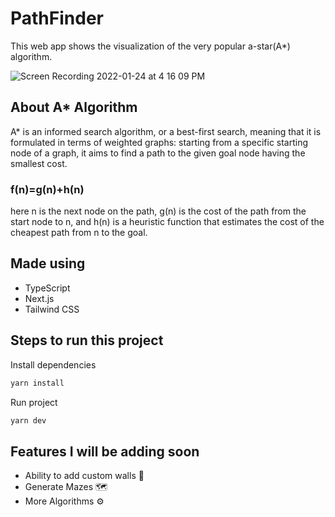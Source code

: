 # PathFinder

This web app shows the visualization of the very popular a-star(A\*) algorithm.


![Screen Recording 2022-01-24 at 4 16 09 PM](https://user-images.githubusercontent.com/51912472/150771585-3ed14250-ce27-4ca8-b52d-10ddab1c6426.gif)



## About A\* Algorithm

A\* is an informed search algorithm, or a best-first search, meaning that it is formulated in terms of weighted graphs: starting from a specific starting node of a graph, it aims to find a path to the given goal node having the smallest cost.

### f(n)=g(n)+h(n)

here n is the next node on the path, g(n) is the cost of the path from the start node to n, and h(n) is a heuristic function that estimates the cost of the cheapest path from n to the goal.

## Made using

- TypeScript
- Next.js
- Tailwind CSS

## Steps to run this project

Install dependencies

```bash
yarn install
```

Run project

```bash
yarn dev
```

## Features I will be adding soon

- Ability to add custom walls 🧱
- Generate Mazes 🗺
- More Algorithms ⚙️
